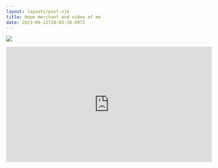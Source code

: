 ```yaml
---
layout: layouts/post.njk
title: Hope merchant and video of me
date: 2023-09-12T20:03:10.097Z
---
```

![](/images/iva-rajovic-C1Sr11Fs5Zc-unsplash.jpg)


<iframe width="560" height="315" src="https://www.youtube.com/embed/doboyw3foKM" title="YouTube video player" frameborder="0" allow="accelerometer; autoplay; clipboard-write; encrypted-media; gyroscope; picture-in-picture" allowfullscreen></iframe>